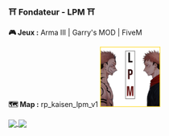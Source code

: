 ### ⛩️ Fondateur - LPM ⛩️

**🎮 Jeux :** Arma III | Garry's MOD | FiveM

**🗺️ Map :** rp_kaisen_lpm_v1  <img height="120" src="https://raw.githubusercontent.com/satmyx/satmyx/main/images/Logoadmin.png">

<a href="https://github.com/satmyx/satmyx">
  <img align="center" src="https://github-readme-stats.vercel.app/api?username=satmyx&show_icons=true&include_all_commits=true&theme=tokyonight&locale=fr"/>
</a>

<a href="https://github.com/anuraghazra/github-readme-stats">
  <img align="center" src="https://github-readme-stats.vercel.app/api/top-langs/?username=satmyx&theme=tokyonight&locale=fr" />
</a>
